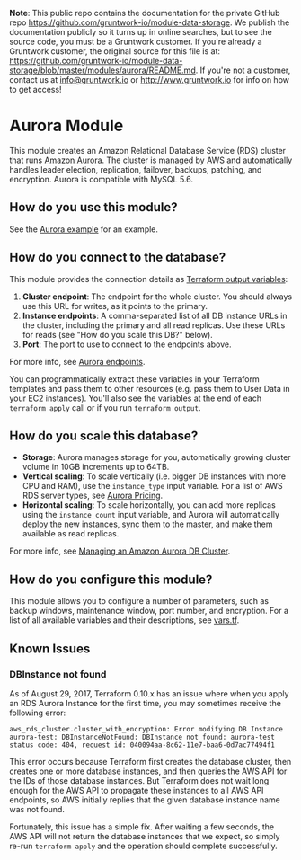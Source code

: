 **Note**: This public repo contains the documentation for the private GitHub repo <https://github.com/gruntwork-io/module-data-storage>.
We publish the documentation publicly so it turns up in online searches, but to see the source code, you must be a Gruntwork customer.
If you're already a Gruntwork customer, the original source for this file is at: <https://github.com/gruntwork-io/module-data-storage/blob/master/modules/aurora/README.md>.
If you're not a customer, contact us at <info@gruntwork.io> or <http://www.gruntwork.io> for info on how to get access!

# Aurora Module

This module creates an Amazon Relational Database Service (RDS) cluster that runs [Amazon
Aurora](https://aws.amazon.com/rds/aurora/details/). The cluster is managed by AWS and automatically handles leader 
election, replication, failover, backups, patching, and encryption. Aurora is compatible with MySQL 5.6.

## How do you use this module?

See the [Aurora example](/examples/aurora) for an example. 

## How do you connect to the database?

This module provides the connection details as [Terraform output 
variables](https://www.terraform.io/intro/getting-started/outputs.html):

1. **Cluster endpoint**: The endpoint for the whole cluster. You should always use this URL for writes, as it points to 
   the primary.
1. **Instance endpoints**: A comma-separated list of all DB instance URLs in the cluster, including the primary and all
   read replicas. Use these URLs for reads (see "How do you scale this DB?" below).
1. **Port**: The port to use to connect to the endpoints above.

For more info, see [Aurora 
endpoints](https://docs.aws.amazon.com/AmazonRDS/latest/UserGuide/CHAP_Aurora.html#Aurora.Overview.Endpoints).

You can programmatically extract these variables in your Terraform templates and pass them to other resources (e.g. 
pass them to User Data in your EC2 instances). You'll also see the variables at the end of each `terraform apply` call 
or if you run `terraform output`.

## How do you scale this database?

* **Storage**: Aurora manages storage for you, automatically growing cluster volume in 10GB increments up to 64TB.
* **Vertical scaling**: To scale vertically (i.e. bigger DB instances with more CPU and RAM), use the `instance_type` 
  input variable. For a list of AWS RDS server types, see [Aurora Pricing](http://aws.amazon.com/rds/aurora/pricing/).
* **Horizontal scaling**: To scale horizontally, you can add more replicas using the `instance_count` input variable, 
  and Aurora will automatically deploy the new instances, sync them to the master, and make them available as read 
  replicas.

For more info, see [Managing an Amazon Aurora DB
Cluster](http://docs.aws.amazon.com/AmazonRDS/latest/UserGuide/Aurora.Managing.html).

## How do you configure this module?

This module allows you to configure a number of parameters, such as backup windows, maintenance window, port number,
and encryption. For a list of all available variables and their descriptions, see [vars.tf](./vars.tf).

## Known Issues

### DBInstance not found

As of August 29, 2017, Terraform 0.10.x has an issue where when you apply an RDS Aurora Instance for the first time, you may sometimes receive the following error:

```
aws_rds_cluster.cluster_with_encryption: Error modifying DB Instance aurora-test: DBInstanceNotFound: DBInstance not found: aurora-test
status code: 404, request id: 040094aa-8c62-11e7-baa6-0d7ac77494f1
```

This error occurs because Terraform first creates the database cluster, then creates one or more database instances, and then queries the AWS API for the IDs of those database instances. But Terraform does not wait long enough for the AWS API to propagate these instances to all AWS API endpoints, so AWS initially replies that the given database instance name was not found. 

Fortunately, this issue has a simple fix. After waiting a few seconds, the AWS API will not return the database instances that we expect, so simply re-run `terraform apply` and the operation should complete successfully.  
